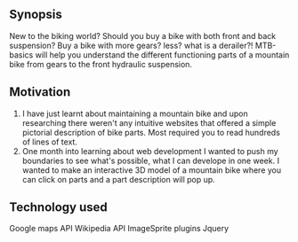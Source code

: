 ## Synopsis

New to the biking world? Should you buy a bike with both front and back suspension? Buy a bike with more gears? less? what is a derailer?!
MTB-basics will help you understand the different functioning parts of a mountain bike from gears to the front hydraulic suspension. 

## Motivation

1) I have just learnt about maintaining a mountain bike and upon researching there weren't any intuitive websites that offered a simple pictorial description of bike parts. Most required you to read hundreds of lines of text. 
2) One month into learning about web development I wanted to push my boundaries to see what's possible, what I can develope in one week. I wanted to make an interactive 3D model of a mountain bike where you can click on parts and a part description will pop up.

## Technology used

Google maps API
Wikipedia API
ImageSprite plugins
Jquery



